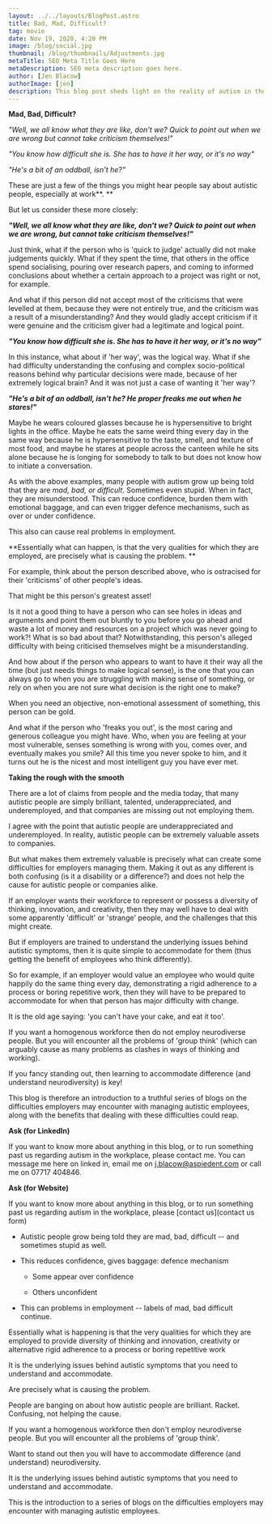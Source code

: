 ```yaml
---
layout: ../../layouts/BlogPost.astro
title: Bad, Mad, Difficult?
tag: movie
date: Nov 19, 2020, 4:20 PM
image: /blog/social.jpg
thumbnail: /blog/thumbnails/Adjustments.jpg
metaTitle: SEO Meta Title Goes Here
metaDescription: SEO meta description goes here.
author: [Jen Blacow]
authorImage: [jen]
description: This blog post sheds light on the reality of autism in the workplace. If you want benefit of diversity of thinking, innovation, and creativity at work, then you may well have to deal with some HR challenges in return.
---
```

**Mad, Bad, Difficult?**

*"Well, we all know what they are like, don't we? Quick to point out
when we are wrong but cannot take criticism themselves!"*

*"You know how difficult she is. She has to have it her way, or it's no
way"*

*"He's a bit of an oddball, isn't he?"*

These are just a few of the things you might hear people say about
autistic people, especially at work**. **

But let us consider these more closely:

***"Well, we all know what they are like, don't we? Quick to point out
when we are wrong, but cannot take criticism themselves!"***

Just think, what if the person who is 'quick to judge' actually did not
make judgements quickly. What if they spent the time, that others in the
office spend socialising, pouring over research papers, and coming to
informed conclusions about whether a certain approach to a project was
right or not, for example.

And what if this person did not accept most of the criticisms that were
levelled at them, because they were not entirely true, and the criticism
was a result of a misunderstanding? And they would gladly accept
criticism if it were genuine and the criticism giver had a legitimate
and logical point.

***"You know how difficult she is. She has to have it her way, or it's
no way"***

In this instance, what about if 'her way', was the logical way. What if
she had difficulty understanding the confusing and complex
socio-political reasons behind why particular decisions were made,
because of her extremely logical brain? And it was not just a case of
wanting it 'her way'?

***"He's a bit of an oddball, isn't he? He proper freaks me out when he
stares!"***

Maybe he wears coloured glasses because he is hypersensitive to bright
lights in the office. Maybe he eats the same weird thing every day in
the same way because he is hypersensitive to the taste, smell, and
texture of most food, and maybe he stares at people across the canteen
while he sits alone because he is longing for somebody to talk to but
does not know how to initiate a conversation.

As with the above examples, many people with autism grow up being told
that they are *mad, bad, or difficult*. Sometimes even stupid. When in
fact, they are misunderstood. This can reduce confidence, burden them
with emotional baggage, and can even trigger defence mechanisms, such as
over or under confidence.

This also can cause real problems in employment.

**Essentially what can happen, is that the very qualities for which they
are employed, are precisely what is causing the problem. **

For example, think about the person described above, who is ostracised
for their 'criticisms' of other people's ideas.

That might be this person's greatest asset!

Is it not a good thing to have a person who can see holes in ideas and
arguments and point them out bluntly to you before you go ahead and
waste a lot of money and resources on a project which was never going to
work?! What is so bad about that? Notwithstanding, this person's alleged
difficulty with being criticised themselves might be a misunderstanding.

And how about if the person who appears to want to have it their way all
the time (but just needs things to make logical sense), is the one that
you can always go to when you are struggling with making sense of
something, or rely on when you are not sure what decision is the right
one to make?

When you need an objective, non-emotional assessment of something, this
person can be gold.

And what if the person who 'freaks you out', is the most caring and
generous colleague you might have. Who, when you are feeling at your
most vulnerable, senses something is wrong with you, comes over, and
eventually makes you smile? All this time you never spoke to him, and it
turns out he is the nicest and most intelligent guy you have ever met.

**Taking the rough with the smooth**

There are a lot of claims from people and the media today, that many
autistic people are simply brilliant, talented, underappreciated, and
underemployed, and that companies are missing out not employing them.

I agree with the point that autistic people are underappreciated and
underemployed. In reality, autistic people can be extremely valuable
assets to companies.

But what makes them extremely valuable is precisely what can create some
difficulties for employers managing them. Making it out as any different
is both confusing (is it a disability or a difference?) and does not
help the cause for autistic people or companies alike.

If an employer wants their workforce to represent or possess a diversity
of thinking, innovation, and creativity, then they may well have to deal
with some apparently 'difficult' or 'strange' people, and the challenges
that this might create.

But if employers are trained to understand the underlying issues behind
autistic symptoms, then it is quite simple to accommodate for them (thus
getting the benefit of employees who think differently).

So for example, if an employer would value an employee who would quite
happily do the same thing every day, demonstrating a rigid adherence to
a process or boring repetitive work, then they will have to be prepared
to accommodate for when that person has major difficulty with change.

It is the old age saying: 'you can't have your cake, and eat it too'.

If you want a homogenous workforce then do not employ neurodiverse
people. But you will encounter all the problems of 'group think' (which
can arguably cause as many problems as clashes in ways of thinking and
working).

If you fancy standing out, then learning to accommodate difference (and
understand neurodiversity) is key!

This blog is therefore an introduction to a truthful series of blogs on
the difficulties employers may encounter with managing autistic
employees, along with the benefits that dealing with these difficulties
could reap.

**Ask (for LinkedIn)**

If you want to know more about anything in this blog, or to run
something past us regarding autism in the workplace, please contact me.
You can message me here on linked in, email me on
<j.blacow@aspiedent.com> or call me on 07717 404846.

**Ask (for Website)**

If you want to know more about anything in this blog, or to run
something past us regarding autism in the workplace, please [contact
us](contact us form)

-   Autistic people grow being told they are mad, bad, difficult -- and
    sometimes stupid as well.

-   This reduces confidence, gives baggage: defence mechanism

    -   Some appear over confidence

    -   Others unconfident

-   This can problems in employment -- labels of mad, bad difficult
    continue.

Essentially what is happening is that the very qualities for which they
are employed to provide diversity of thinking and innovation, creativity
or alternative rigid adherence to a process or boring repetitive work

It is the underlying issues behind autistic symptoms that you need to
understand and accommodate.

Are precisely what is causing the problem.

People are banging on about how autistic people are brilliant. Racket.
Confusing, not helping the cause.

If you want a homogenous workforce then don't employ neurodiverse
people. But you will encounter all the problems of 'group think'.

Want to stand out then you will have to accommodate difference (and
understand) neurodiversity.

It is the underlying issues behind autistic symptoms that you need to
understand and accommodate.

This is the introduction to a series of blogs on the difficulties
employers may encounter with managing autistic employees.

